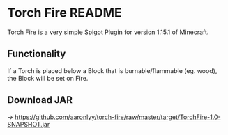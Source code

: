 # Torch Fire README
Torch Fire is a very simple Spigot Plugin for version 1.15.1 of Minecraft.
## Functionality
If a Torch is placed below a Block that is burnable/flammable (eg. wood), the Block will be set on Fire.
## Download JAR
-> https://github.com/aaronlyy/torch-fire/raw/master/target/TorchFire-1.0-SNAPSHOT.jar
